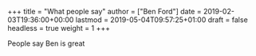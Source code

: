 +++
title = "What people say"
author = ["Ben Ford"]
date = 2019-02-03T19:36:00+00:00
lastmod = 2019-05-04T09:57:25+01:00
draft = false
headless = true
weight = 1
+++

People say Ben is great

